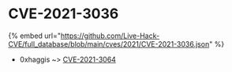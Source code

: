 # CVE-2021-3036
{% embed url="https://github.com/Live-Hack-CVE/full_database/blob/main/cves/2021/CVE-2021-3036.json" %}

* 0xhaggis ~> [CVE-2021-3064](https://www.alice-snow.ru/2021/database/cve-2021-3036/cve-2021-3064-0xhaggis)
